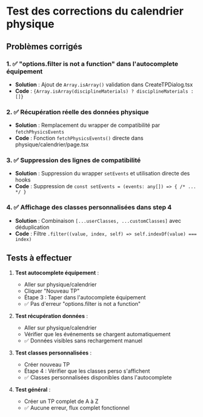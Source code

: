 # Test des corrections du calendrier physique

## Problèmes corrigés

### 1. ✅ "options.filter is not a function" dans l'autocomplete équipement
- **Solution** : Ajout de `Array.isArray()` validation dans CreateTPDialog.tsx
- **Code** : `{Array.isArray(disciplineMaterials) ? disciplineMaterials : []}`

### 2. ✅ Récupération réelle des données physique
- **Solution** : Remplacement du wrapper de compatibilité par `fetchPhysicsEvents`
- **Code** : Fonction `fetchPhysicsEvents()` directe dans physique/calendrier/page.tsx

### 3. ✅ Suppression des lignes de compatibilité
- **Solution** : Suppression du wrapper `setEvents` et utilisation directe des hooks
- **Code** : Suppression de `const setEvents = (events: any[]) => { /* ... */ }`

### 4. ✅ Affichage des classes personnalisées dans step 4
- **Solution** : Combinaison `[...userClasses, ...customClasses]` avec déduplication
- **Code** : Filtre `.filter((value, index, self) => self.indexOf(value) === index)`

## Tests à effectuer

1. **Test autocomplete équipement** :
   - Aller sur physique/calendrier
   - Cliquer "Nouveau TP"
   - Étape 3 : Taper dans l'autocomplete équipement
   - ✅ Pas d'erreur "options.filter is not a function"

2. **Test récupération données** :
   - Aller sur physique/calendrier
   - Vérifier que les événements se chargent automatiquement
   - ✅ Données visibles sans rechargement manuel

3. **Test classes personnalisées** :
   - Créer nouveau TP
   - Étape 4 : Vérifier que les classes perso s'affichent
   - ✅ Classes personnalisées disponibles dans l'autocomplete

4. **Test général** :
   - Créer un TP complet de A à Z
   - ✅ Aucune erreur, flux complet fonctionnel
